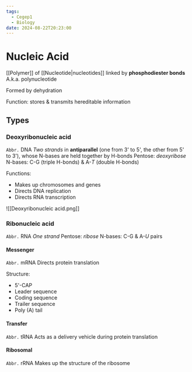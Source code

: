 ```yaml
---
tags:
  - Cegep1
  - Biology
date: 2024-08-22T20:23:00
---
```


# Nucleic Acid

[[Polymer]] of [[Nucleotide|nucleotides]] linked by **phosphodiester bonds**
A.k.a. polynucleotide

Formed by dehydration

Function: stores & transmits hereditable information

## Types

### Deoxyribonucleic acid

`Abbr.` DNA
*Two strands* in **antiparallel** (one from 3' to 5', the other from 5' to 3'), whose N-bases are held together by H-bonds
Pentose: *deoxyribose*
N-bases: C-G (triple H-bonds) & A-*T* (double H-bonds)

Functions:

- Makes up chromosomes and genes
- Directs DNA replication
- Directs RNA transcription

![[Deoxyribonucleic acid.png]]

### Ribonucleic acid

`Abbr.` RNA
*One strand*
Pentose: *ribose*
N-bases: C-G & A-*U* pairs

#### Messenger

`Abbr.` mRNA
Directs protein translation

Structure:

- 5'-CAP
- Leader sequence
- Coding sequence
- Trailer sequence
- Poly (A) tail

#### Transfer

`Abbr.` tRNA
Acts as a delivery vehicle during protein translation

#### Ribosomal

`Abbr.` rRNA
Makes up the structure of the ribosome